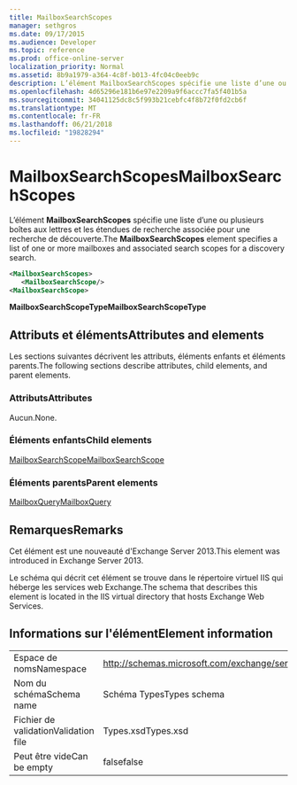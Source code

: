 ```yaml
---
title: MailboxSearchScopes
manager: sethgros
ms.date: 09/17/2015
ms.audience: Developer
ms.topic: reference
ms.prod: office-online-server
localization_priority: Normal
ms.assetid: 8b9a1979-a364-4c8f-b013-4fc04c0eeb9c
description: L’élément MailboxSearchScopes spécifie une liste d’une ou plusieurs boîtes aux lettres et les étendues de recherche associée pour une recherche de découverte.
ms.openlocfilehash: 4d65296e181b6e97e2209a9f6accc7fa5f401b5a
ms.sourcegitcommit: 34041125dc8c5f993b21cebfc4f8b72f0fd2cb6f
ms.translationtype: MT
ms.contentlocale: fr-FR
ms.lasthandoff: 06/21/2018
ms.locfileid: "19828294"
---
```

# <a name="mailboxsearchscopes"></a><span data-ttu-id="9a813-103">MailboxSearchScopes</span><span class="sxs-lookup"><span data-stu-id="9a813-103">MailboxSearchScopes</span></span>

<span data-ttu-id="9a813-104">L’élément **MailboxSearchScopes** spécifie une liste d’une ou plusieurs boîtes aux lettres et les étendues de recherche associée pour une recherche de découverte.</span><span class="sxs-lookup"><span data-stu-id="9a813-104">The **MailboxSearchScopes** element specifies a list of one or more mailboxes and associated search scopes for a discovery search.</span></span> 
  
```XML
<MailboxSearchScopes>
   <MailboxSearchScope/>
<MailboxSearchScope>
```

<span data-ttu-id="9a813-105">**MailboxSearchScopeType**</span><span class="sxs-lookup"><span data-stu-id="9a813-105">**MailboxSearchScopeType**</span></span>

## <a name="attributes-and-elements"></a><span data-ttu-id="9a813-106">Attributs et éléments</span><span class="sxs-lookup"><span data-stu-id="9a813-106">Attributes and elements</span></span>

<span data-ttu-id="9a813-107">Les sections suivantes décrivent les attributs, éléments enfants et éléments parents.</span><span class="sxs-lookup"><span data-stu-id="9a813-107">The following sections describe attributes, child elements, and parent elements.</span></span>
  
### <a name="attributes"></a><span data-ttu-id="9a813-108">Attributs</span><span class="sxs-lookup"><span data-stu-id="9a813-108">Attributes</span></span>

<span data-ttu-id="9a813-109">Aucun.</span><span class="sxs-lookup"><span data-stu-id="9a813-109">None.</span></span>
  
### <a name="child-elements"></a><span data-ttu-id="9a813-110">Éléments enfants</span><span class="sxs-lookup"><span data-stu-id="9a813-110">Child elements</span></span>

[<span data-ttu-id="9a813-111">MailboxSearchScope</span><span class="sxs-lookup"><span data-stu-id="9a813-111">MailboxSearchScope</span></span>](mailboxsearchscope.md)
  
### <a name="parent-elements"></a><span data-ttu-id="9a813-112">Éléments parents</span><span class="sxs-lookup"><span data-stu-id="9a813-112">Parent elements</span></span>

[<span data-ttu-id="9a813-113">MailboxQuery</span><span class="sxs-lookup"><span data-stu-id="9a813-113">MailboxQuery</span></span>](mailboxquery.md)
  
## <a name="remarks"></a><span data-ttu-id="9a813-114">Remarques</span><span class="sxs-lookup"><span data-stu-id="9a813-114">Remarks</span></span>

<span data-ttu-id="9a813-115">Cet élément est une nouveauté d'Exchange Server 2013.</span><span class="sxs-lookup"><span data-stu-id="9a813-115">This element was introduced in Exchange Server 2013.</span></span>
  
<span data-ttu-id="9a813-116">Le schéma qui décrit cet élément se trouve dans le répertoire virtuel IIS qui héberge les services web Exchange.</span><span class="sxs-lookup"><span data-stu-id="9a813-116">The schema that describes this element is located in the IIS virtual directory that hosts Exchange Web Services.</span></span>
  
## <a name="element-information"></a><span data-ttu-id="9a813-117">Informations sur l'élément</span><span class="sxs-lookup"><span data-stu-id="9a813-117">Element information</span></span>

|||
|:-----|:-----|
|<span data-ttu-id="9a813-118">Espace de noms</span><span class="sxs-lookup"><span data-stu-id="9a813-118">Namespace</span></span>  <br/> |http://schemas.microsoft.com/exchange/services/2006/types  <br/> |
|<span data-ttu-id="9a813-119">Nom du schéma</span><span class="sxs-lookup"><span data-stu-id="9a813-119">Schema name</span></span>  <br/> |<span data-ttu-id="9a813-120">Schéma Types</span><span class="sxs-lookup"><span data-stu-id="9a813-120">Types schema</span></span>  <br/> |
|<span data-ttu-id="9a813-121">Fichier de validation</span><span class="sxs-lookup"><span data-stu-id="9a813-121">Validation file</span></span>  <br/> |<span data-ttu-id="9a813-122">Types.xsd</span><span class="sxs-lookup"><span data-stu-id="9a813-122">Types.xsd</span></span>  <br/> |
|<span data-ttu-id="9a813-123">Peut être vide</span><span class="sxs-lookup"><span data-stu-id="9a813-123">Can be empty</span></span>  <br/> |<span data-ttu-id="9a813-124">false</span><span class="sxs-lookup"><span data-stu-id="9a813-124">false</span></span>  <br/> |
   

